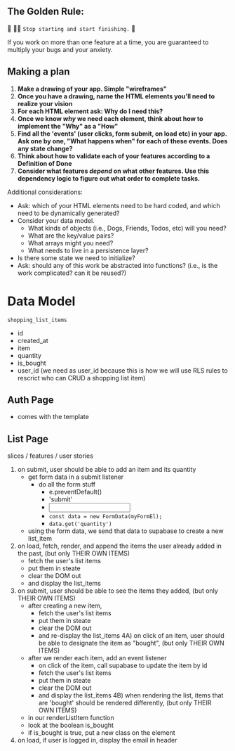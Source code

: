## The Golden Rule:

🦸 🦸‍♂️ `Stop starting and start finishing.` 🏁

If you work on more than one feature at a time, you are guaranteed to multiply your bugs and your anxiety.

## Making a plan

1. **Make a drawing of your app. Simple "wireframes"**
1. **Once you have a drawing, name the HTML elements you'll need to realize your vision**
1. **For each HTML element ask: Why do I need this?**
1. **Once we know _why_ we need each element, think about how to implement the "Why" as a "How"**
1. **Find all the 'events' (user clicks, form submit, on load etc) in your app. Ask one by one, "What happens when" for each of these events. Does any state change?**
1. **Think about how to validate each of your features according to a Definition of Done**
1. **Consider what features _depend_ on what other features. Use this dependency logic to figure out what order to complete tasks.**

Additional considerations:

-   Ask: which of your HTML elements need to be hard coded, and which need to be dynamically generated?
-   Consider your data model.
    -   What kinds of objects (i.e., Dogs, Friends, Todos, etc) will you need?
    -   What are the key/value pairs?
    -   What arrays might you need?
    -   What needs to live in a persistence layer?
-   Is there some state we need to initialize?
-   Ask: should any of this work be abstracted into functions? (i.e., is the work complicated? can it be reused?)

# Data Model
`shopping_list_items`
- id
- created_at
- item
- quantity
- is_bought
- user_id (we need as user_id because this is how we will use RLS rules to rescrict who can CRUD a shopping list item)

## Auth Page
- comes with the template

## List Page
slices / features / user stories
1) on submit, user should be able to add an item and its quantity
    - get form data in a submit listener
        - do all the form stuff
            - e.preventDefault()
            - 'submit'
            - <input name="quantity" />
            - `const data = new FormData(myFormEl);`
            - `data.get('quantity')`
    - using the form data, we send that data to supabase to create a new list_item
2) on load, fetch, render, and append the items the user already added in the past, (but only THEIR OWN ITEMS)
    - fetch the user's list items
    - put them in steate
    - clear the DOM out 
    - and display the list_items
3) on submit, user should be able to see the items they added, (but only THEIR OWN ITEMS)
    - after creating a new item, 
        - fetch the user's list items
        - put them in steate
        - clear the DOM out 
        - and re-display the list_items
4A) on click of an item, user should be able to designate the item as "bought", (but only THEIR OWN ITEMS)
    - after we render each item, add an event listener
        - on click of the item, call supabase to update the item by id
        - fetch the user's list items
        - put them in steate
        - clear the DOM out 
        - and display the list_items
4B) when rendering the list, items that are 'bought' should be rendered differently, (but only THEIR OWN ITEMS)
    - in our renderListItem function
    - look at the boolean is_bought
    - if is_bought is true, put a new class on the element
5) on load, if user is logged in, display the email in header